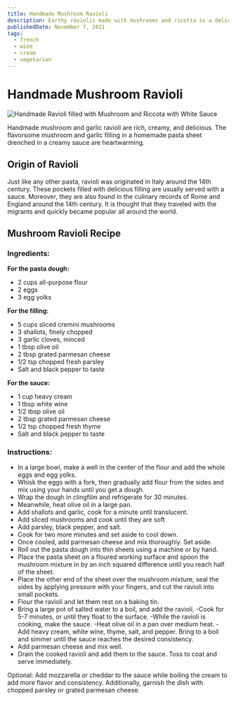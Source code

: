 ```yaml
---
title: Handmade Mushroom Ravioli
description: Earthy raviolis made with mushrooms and ricotta is a delicious recipe.
publishedDate: November 7, 2021
tags:
  - french
  - wine
  - cream
  - vegetarian
---
```


# Handmade Mushroom Ravioli

![Handmade Ravioli filled with Mushroom and Riccota with White Sauce](/ravioli.jpg "image")

Handmade mushroom and garlic ravioli are rich, creamy, and delicious. The flavorsome mushroom and garlic filling in a homemade pasta sheet drenched in a creamy sauce are heartwarming.

## Origin of Ravioli

Just like any other pasta, ravioli was originated in Italy around the 14th century. These pockets filled with delicious filling are usually served with a sauce. Moreover, they are also found in the culinary records of Rome and England around the 14th century. It is thought that they traveled with the migrants and quickly became popular all around the world.

## Mushroom Ravioli Recipe

### Ingredients:

**For the pasta dough:**

- 2 cups all-purpose flour
- 2 eggs
- 3 egg yolks

**For the filling:**

- 5 cups sliced cremini mushrooms
- 3 shallots, finely chopped
- 3 garlic cloves, minced
- 1 tbsp olive oil
- 2 tbsp grated parmesan cheese
- 1/2 tsp chopped fresh parsley
- Salt and black pepper to taste

**For the sauce:**

- 1 cup heavy cream
- 1 tbsp white wine
- 1/2 tbsp olive oil
- 2 tbsp grated parmesan cheese
- 1/2 tsp chopped fresh thyme
- Salt and black pepper to taste

### Instructions:

- In a large bowl, make a well in the center of the flour and add the whole eggs and egg yolks. 
- Whisk the eggs with a fork, then gradually add flour from the sides and mix using your hands until you get a dough. 
- Wrap the dough in clingfilm and refrigerate for 30 minutes.
- Meanwhile, heat olive oil in a large pan. 
- Add shallots and garlic, cook for a minute until translucent. 
- Add sliced mushrooms and cook until they are soft
- Add parsley, black pepper, and salt. 
- Cook for two more minutes and set aside to cool down. 
- Once cooled, add parmesan cheese and mix thoroughly. Set aside.
- Roll out the pasta dough into thin sheets using a machine or by hand. 
- Place the pasta sheet on a floured working surface and spoon the mushroom mixture in by an inch squared difference until you reach half of the sheet. 
- Place the other end of the sheet over the mushroom mixture, seal the sides by applying pressure with your fingers, and cut the ravioli into small pockets.
- Flour the ravioli and let them rest on a baking tin.
- Bring a large pot of salted water to a boil, and add the ravioli. 
-Cook for 5-7 minutes, or until they float to the surface.
-While the ravioli is cooking, make the sauce.
-Heat olive oil in a pan over medium heat. 
-Add heavy cream, white wine, thyme, salt, and pepper. Bring to a boil and simmer until the sauce reaches the desired consistency. 
- Add parmesan cheese and mix well.
- Drain the cooked ravioli and add them to the sauce. Toss to coat and serve immediately.

Optional: Add mozzarella or cheddar to the sauce while boiling the cream to add more flavor and consistency. Additionally, garnish the dish with chopped parsley or grated parmesan cheese.